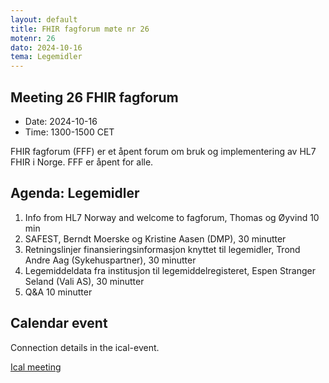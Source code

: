 ```yaml
---
layout: default
title: FHIR fagforum møte nr 26
motenr: 26
dato: 2024-10-16
tema: Legemidler
---
```


## Meeting 26 FHIR fagforum

* Date: 2024-10-16  
* Time: 1300-1500 CET

FHIR fagforum (FFF) er et åpent forum om bruk og implementering av HL7 FHIR i Norge. FFF er åpent for alle.

## Agenda: Legemidler

1. Info from HL7 Norway and welcome to fagforum, Thomas og Øyvind 10 min
2. SAFEST, Berndt Moerske og Kristine Aasen (DMP), 30 minutter
3. Retningslinjer finansieringsinformasjon knyttet til legemidler, Trond Andre Aag (Sykehuspartner), 30 minutter
4. Legemiddeldata fra institusjon til legemiddelregisteret, Espen Stranger Seland (Vali AS), 30 minutter
5. Q&A 10 minutter

## Calendar event

Connection details in the ical-event.

[Ical meeting](ical/FHIR%20fagforum%20%2326.ics)
